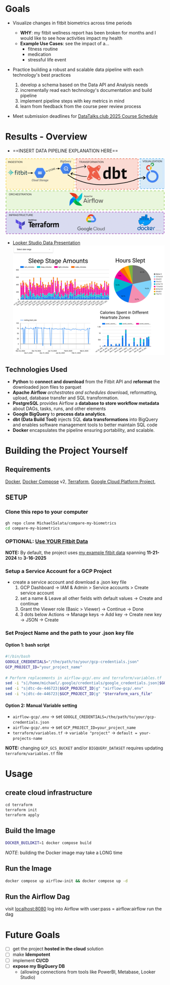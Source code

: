 # Goals
- Visualize changes in fitbit biometrics across time periods
	- **WHY**: my fitbit wellness report has been broken for months and I would like to see how activities impact my health
	- **Example Use Cases**: see the impact of a...
		- fitness routine
		- medication
		- stressful life event
- Practice building a robust and scalable data pipeline with each technology's best practices
	1. develop a schema based on the Data API and Analysis needs
	2. incrementally read each technology's documentation and build pipeline
	3. implement pipeline steps with key metrics in mind
	4. learn from feedback from the course peer review process

- Meet submission deadlines for [DataTalks.club 2025 Course Schedule](https://courses.datatalks.club/de-zoomcamp-2025/)

# Results - Overview
- ==INSERT DATA PIPELINE EXPLANATION HERE==

![Data Pipeline visualized](https://github.com/MichaelSalata/compare-my-biometrics/blob/main/imgs/orchestration_visualized.png)

- [Looker Studio Data Presentation](https://lookerstudio.google.com/reporting/62d48d66-0361-4d53-9927-ed9a604cafd9/page/30qCF)
![Looker Studio Preview](https://github.com/MichaelSalata/compare-my-biometrics/blob/main/imgs/Screenshot%20from%202025-03-24%2020-08-14.png)

## Technologies Used
- **Python** to **connect and download** from the Fitbit API and **reformat** the downloaded json files to parquet
- **Apache Airflow** *orchestrates and schedules* download, reformatting, upload, database transfer and SQL transformation.
- **PostgreSQL** provides Airflow a **database to store workflow metadata** about DAGs, tasks, runs, and other elements
- **Google BigQuery** to **process data analytics**.
- **dbt (Data Build Tool)** injects SQL **data transformations** into BigQuery and enables software management tools to better maintain SQL code 
- **Docker** encapsulates the pipeline ensuring portability, and scalable.

# Building the Project Yourself
## Requirements
[Docker](https://docs.docker.com/get-docker/),  [Docker Compose](https://docs.docker.com/compose/install/) v2,  [Terraform](https://developer.hashicorp.com/terraform/install?product_intent=terraform),  [Google Cloud Platform Project](https://console.cloud.google.com/),  

## SETUP
### Clone this repo to your computer
```bash
gh repo clone MichaelSalata/compare-my-biometrics
cd compare-my-biometrics
```

### OPTIONAL: [Use YOUR Fitbit Data](https://github.com/MichaelSalata/compare-my-biometrics/blob/main/Include-Your-Fitbit-Data.md)
**NOTE:** By default, the project uses [my example fitbit data](https://github.com/MichaelSalata/compare-my-biometrics/tree/main/airflow-gcp/example_data)  spanning **11-21-2024**  to  **3-16-2025**

### Setup a Service Account for a GCP Project 
- create a service account and download a .json key file
	1. GCP Dashboard -> IAM & Admin > Service accounts > Create service account
	2. set a name & Leave all other fields with default values -> Create and continue
	3. Grant the Viewer role (Basic > Viewer) -> Continue -> Done
	4. 3 dots below Actions -> Manage keys -> Add key -> Create new key -> JSON -> Create

### Set **Project Name** and the **path to your  .json key file**
#### Option 1: bash script
```bash
#!/bin/bash
GOOGLE_CREDENTIALS="/the/path/to/your/gcp-credentials.json"
GCP_PROJECT_ID="your_project_name"

# Perform replacements in airflow-gcp/.env and terraform/variables.tf
sed -i "s|/home/michael/.google/credentials/google_credentials.json|$GOOGLE_CREDENTIALS|g" "airflow-gcp/.env"
sed -i "s|dtc-de-446723|$GCP_PROJECT_ID|g" "airflow-gcp/.env"
sed -i "s|dtc-de-446723|$GCP_PROJECT_ID|g" "$terraform_vars_file"
```
#### Option 2: Manual Variable setting
- `airflow-gcp/.env` -> set `GOOGLE_CREDENTIALS=/the/path/to/your/gcp-credentials.json` 
- `airflow-gcp/.env` -> set `GCP_PROJECT_ID=your_project_name`
- `terraform/variables.tf` -> `variable "project"` -> `default = your-projects-name`

**NOTE:** changing `GCP_GCS_BUCKET` and/or `BIGQUERY_DATASET` requires updating `terraform/variables.tf` file

# Usage
## create cloud infrastructure
```
cd terraform
terraform init
terraform apply
```
## Build the Image
```bash
DOCKER_BUILDKIT=1 docker compose build
```
*NOTE*: building the Docker image may take a LONG time
## Run the Image
```bash
docker compose up airflow-init && docker compose up -d
```
## Run the Airflow Dag
visit [localhost:8080](http://localhost:8080/)
log into Airflow with user:pass = airflow:airflow
run the dag 

# Future Goals
- [ ] get the project **hosted in the cloud** solution
- [ ] make **Idempotent**
- [ ] implement **CI/CD**
- [ ] **expose my BigQuery DB**
	- (allowing connections from tools like PowerBI, Metabase, Looker Studio)

